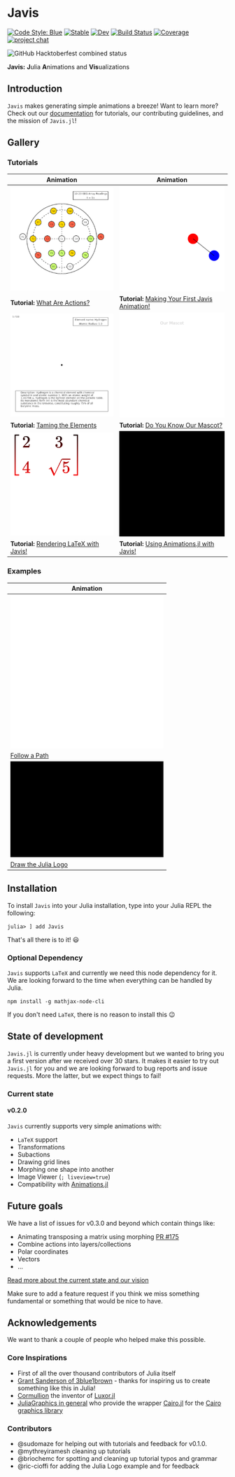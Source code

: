 # Javis

[![Code Style: Blue](https://img.shields.io/badge/code%20style-blue-4495d1.svg)](https://github.com/invenia/BlueStyle)
[![Stable](https://img.shields.io/badge/docs-stable-blue.svg)](https://Wikunia.github.io/Javis.jl/stable)
[![Dev](https://img.shields.io/badge/docs-dev-blue.svg)](https://Wikunia.github.io/Javis.jl/dev)
[![Build Status](https://github.com/Wikunia/Javis.jl/workflows/CI/badge.svg)](https://github.com/Wikunia/Javis.jl/actions)
[![Coverage](https://codecov.io/gh/Wikunia/Javis.jl/branch/master/graph/badge.svg)](https://codecov.io/gh/Wikunia/Javis.jl)
[![project chat](https://img.shields.io/badge/zulip-join_chat-brightgreen.svg)](https://julialang.zulipchat.com/#narrow/stream/253420-javis)

![GitHub Hacktoberfest combined status](https://img.shields.io/github/hacktoberfest/2020/Wikunia/Javis.jl)

**Javis:** **J**ulia **A**nimations and **Vis**ualizations

## Introduction 

`Javis` makes generating simple animations a breeze!
Want to learn more?
Check out our [documentation](https://wikunia.github.io/Javis.jl/dev/) for tutorials, our contributing guidelines, and the mission of `Javis.jl`!

## Gallery

### Tutorials

| Animation                                                                                                     | Animation                                                                                                            |
|---------------------------------------------------------------------------------------------------------------|----------------------------------------------------------------------------------------------------------------------|
| ![](assets/eeg.gif)                                                                                           | ![](assets/dancing_circles.gif)                                                                                      |
| **Tutorial:** [What Are Actions?](https://wikunia.github.io/Javis.jl/stable/tutorials/tutorial_2/)           | **Tutorial:** [Making Your First Javis Animation!](https://wikunia.github.io/Javis.jl/stable/tutorials/tutorial_1/) |
| ![](assets/atomic.gif)                                                                                        | ![](assets/jarvis.gif)                                                                                               |
| **Tutorial:** [Taming the Elements](https://wikunia.github.io/Javis.jl/stable/tutorials/tutorial_5/)         | **Tutorial:** [Do You Know Our Mascot?](https://wikunia.github.io/Javis.jl/stable/tutorials/tutorial_4/)            |
| ![](assets/matrix.gif)                                                                                        | ![](assets/loading.gif)                                                                                              |
| **Tutorial:** [Rendering LaTeX with Javis!](https://wikunia.github.io/Javis.jl/stable/tutorials/tutorial_3/) | **Tutorial:** [Using Animations.jl with Javis!](https://wikunia.github.io/Javis.jl/stable/tutorials/tutorial_6/)    |

### Examples

| Animation                                      |
|------------------------------------------------|
| ![](examples/gifs/follow_bezier_path.gif)      |
| [Follow a Path](/examples/follow_path.jl)      |
| ![](examples/gifs/julia_logo_dft.gif)                 |
| [Draw the Julia Logo](/examples/julia_logo.jl) |

## Installation

To install `Javis` into your Julia installation, type into your Julia REPL the following:

```
julia> ] add Javis
```

That's all there is to it! 😃

### Optional Dependency

`Javis` supports `LaTeX` and currently we need this node dependency for it. We are looking forward to the time when everything can be handled by Julia.

```
npm install -g mathjax-node-cli
```

If you don't need `LaTeX`, there is no reason to install this :wink:

## State of development

`Javis.jl` is currently under heavy development but we wanted to bring you a first version after we received over 30 stars. It makes it easier to try out `Javis.jl` for you and we are looking forward to bug reports and issue requests. More the latter, but we expect things to fail!

### Current state

#### v0.2.0

`Javis` currently supports very simple animations with:
- `LaTeX` support
- Transformations
- Subactions
- Drawing grid lines
- Morphing one shape into another 
- Image Viewer (`; liveview=true`)
- Compatibility with [Animations.jl](https://github.com/jkrumbiegel/Animations.jl)

## Future goals

We have a list of issues for v0.3.0 and beyond which contain things like:
- Animating transposing a matrix using morphing [PR #175](https://github.com/Wikunia/Javis.jl/pull/175)
- Combine actions into layers/collections
- Polar coordinates
- Vectors
- ...

[Read more about the current state and our vision](https://opensourc.es/blog/javis-v0.2-and-future/)

Make sure to add a feature request if you think we miss something fundamental or something that would be nice to have.

## Acknowledgements

We want to thank a couple of people who helped make this possible.

### Core Inspirations

- First of all the over thousand contributors of Julia itself
- [Grant Sanderson of 3blue1brown](https://www.youtube.com/c/3blue1brown/featured) - thanks for inspiring us to create something like this in Julia! 
- [Cormullion](https://github.com/cormullion) the inventor of [Luxor.jl](https://github.com/JuliaGraphics/Luxor.jl)
- [JuliaGraphics in general](https://github.com/cormullion) who provide the wrapper [Cairo.jl](https://github.com/JuliaGraphics/Cairo.jl) for the [Cairo graphics library](https://www.cairographics.org/)

### Contributors 

- @sudomaze for helping out with tutorials and feedback for v0.1.0.
- @mythreyiramesh cleaning up tutorials 
- @briochemc for spotting and cleaning up tutorial typos and grammar
- @ric-cioffi for adding the Julia Logo example and for feedback
